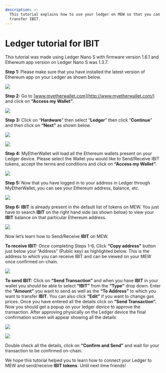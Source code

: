 ```yaml
---
description: >-
  This tutorial explains how to use your ledger on MEW so that you can vie and
  transfer IBIT.
---
```


# Ledger tutorial for IBIT

This tutorial was made using Ledger Nano S with firmware version 1.6.1 and Ethereum app version on Ledger Nano S was 1.3.7.

**Step 1:** Please make sure that you have installed the latest version of Ethereum app on your Ledger as shown below.

![](../../.gitbook/assets/1%20%281%29.png)

**Step 2:** Go to [www.myetherwallet.com](http://www.myetherwallet.com/) and click on **“Access my Wallet”**.

![](../../.gitbook/assets/2%20%281%29.png)

**Step 3:** Click on “**Hardware**” then select “**Ledger**” then click “**Continue**” and then click on **“Next”** as shown below.

![](../../.gitbook/assets/3%20%282%29.png)

![](../../.gitbook/assets/4%20%284%29.png)

**Step 4:** MyEtherWallet will load all the Ethereum wallets present on your Ledger device. Please select the Wallet you would like to Send/Receive IBIT tokens, accept the terms and conditions and click on **“Access my Wallet”.**

![](../../.gitbook/assets/5.png)

**Step 5:** Now that you have logged in to your address in Ledger through MyEtherWallet, you can see your Ethereum address, balance, etc.

![](../../.gitbook/assets/6%20%282%29.png)

**Step 6: IBIT** is already present in the default list of tokens on MEW. You just have to search **IBIT** on the right hand side \(as shown below\) to view your **IBIT** balance on that particular Ethereum address.

![](../../.gitbook/assets/7%20%281%29.png)

Now let’s learn how to Send/Receive **IBIT** on MEW.

**To receive IBIT:** Once completing Steps 1-6, Click **“Copy address”** button just below your “Address” \(Public key\) as highlighted below. This is the address to which you can receive IBIT and can be viewed on your MEW once confirmed on-chain.

![](../../.gitbook/assets/8%20%282%29.png)

**To send IBIT:** Click on **“Send Transaction”** and when you have **IBIT** in your wallet you should be able to select **“IBIT”** from the **“Type”** drop down. Enter the **“Amount”** you want to send as well as the **“To Address”** to which you want to transfer **IBIT**. You can also click **“Edit”** if you want to change gas prices. Once you have entered all the details click on **“Send Transaction”.** Now you should get a popup on your ledger device to approve the transaction. After approving physically on the Ledger device the final confirmation screen will appear showing all the details

![](../../.gitbook/assets/9.png)

![](../../.gitbook/assets/10%20%282%29.png)

Double check all the details, click on **“Confirm and Send”** and wait for your transaction to be confirmed on-chain.

We hope this tutorial helped you to learn how to connect your Ledger to MEW and send/receive **IBIT tokens**. Until next time friends!

